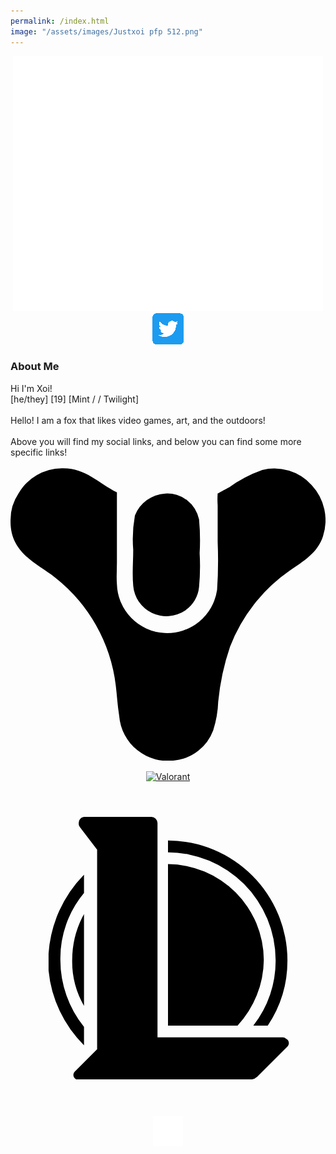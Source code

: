 ```yaml
---
permalink: /index.html
image: "/assets/images/Justxoi pfp 512.png"
---
```

<link rel="shortcut icon" type="image/x-icon" href="favicon.ico">

<div class="row" style="text-align:center">
    <a href="https://www.twitter.com/JustXoi" class="btn" target="_blank"><img class= "profile-icon" src="assets/images/Logo white.svg"></a>
    <a href="https://www.twitter.com/JustXoi" class="btn" target="_blank"><img src="assets/images/Twitter social icons - rounded square - blue.png"></a>
</div>

<body>
    <div style="text-align:left">
        <h3>
            About Me
        </h3>
    </div>
Hi I'm Xoi! <br>
[he/they] [19] [<span class="mint-gradient-text">Mint</span> / / <span class="twilight-gradient-text">Twilight</span>]<br>
<br>
Hello! I am a fox that likes video games, art, and the outdoors! <br>
<br>
Above you will find my social links, and below you can find some more specific links!
<br><br>

<div style="text-align:center">
<a to="https://destinytracker.com/destiny-2/profile/steam/4611686018467833109/overview" href="https://destinytracker.com/destiny-2/profile/steam/4611686018467833109/overview" data-v-72451c1e="" target="_blank"><svg xmlns="http://www.w3.org/2000/svg" viewBox="0 0 10.414 9.674" class="profile-icon" data-v-72451c1e=""><path d="M3.518.802v2.312c0 .242-.019.484 0 .726a1.665 1.665 0 003.312.186 14.5 14.5 0 00.019-1.581V1.23a2.725 2.725 0 010-.391s.3-.167.372-.2a4.4 4.4 0 011.1-.577 1.657 1.657 0 011.637.5 1.707 1.707 0 01.372 1.693c-.186.558-.651.819-1.1 1.135a5.442 5.442 0 00-1.972 2.512 7.915 7.915 0 00-.391 1.823 3.463 3.463 0 01-.167.949 1.538 1.538 0 01-1.247.986 1.614 1.614 0 01-1.86-1.47c-.056-.353-.074-.688-.112-1a5.361 5.361 0 00-2.028-3.591C.82 3.115-.035 2.78.002 1.699a1.554 1.554 0 01.26-.856A1.671 1.671 0 011.695.006c.781-.022 1.191.48 1.823.796z" data-v-72451c1e=""></path><path d="M5.118.84a1.073 1.073 0 011.116.856 7.412 7.412 0 01.019 1.116 7.369 7.369 0 01-.019 1.116 1.051 1.051 0 01-.465.781 1.1 1.1 0 01-1.712-.819c-.037-.409 0-.8 0-1.191a4.371 4.371 0 01.056-1.135A1.157 1.157 0 015.118.84z" data-v-72451c1e=""></path></svg></a>

<a to="https://valorant.op.gg/profile/name=Xoi&tagLine=UwU" href="https://valorant.op.gg/profile/name=Xoi&tagLine=UwU" target="_blank"><img class="profile-icon" src="https://opgg-gnb.akamaized.net/static/images/icons/img-navi-valorant-white.svg" alt="Valorant">

<a to="https://www.op.gg/summoners/na/JustXoi" href="https://www.op.gg/summoners/na/JustXoi" target="_blank" data-v-72451c1e=""><svg xmlns="http://www.w3.org/2000/svg" viewBox="0 0 24 24" class="profile-icon" data-v-72451c1e=""><path d="M5.6 2a.458.458 0 00-.4.5.367.367 0 00.1.3l1.3 1.7v15.2l-1.7 1.7a.377.377 0 00.1.6h13.4a.758.758 0 00.4-.2l2.3-2.3a.377.377 0 00-.1-.6.367.367 0 00-.3-.1h-9.5V2.5a.472.472 0 00-.5-.5zM12 3.8v.9a8.237 8.237 0 018.2 8.2 7.955 7.955 0 01-1.7 5h1.1a8.9 8.9 0 001.5-5A9.133 9.133 0 0012 3.8zm0 1.8v12.3h5.3a7.479 7.479 0 002-5A7.341 7.341 0 0012 5.6zm-6.4.8a9.519 9.519 0 00-2.7 6v1.3a9.269 9.269 0 002.7 5.7V18a8.147 8.147 0 01-1.8-5.1 7.754 7.754 0 011.8-5.1V6.4zm0 3a7.3 7.3 0 00-.9 3.5 6.756 6.756 0 00.9 3.5v-7z" data-v-72451c1e=""></path></svg></a>

<a to="https://steamcommunity.com/id/JustXoi/" href="https://steamcommunity.com/id/JustXoi/" target="_blank"><img class="profile-icon" src="assets/images/steam.svg"></a>

</div>